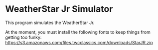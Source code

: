 # WeatherStar Jr Simulator
This program simulates the WeatherStar Jr.

At the moment, you must install the following fonts to keep things from getting too funky:
https://s3.amazonaws.com/files.twcclassics.com/downloads/StarJR.zip
